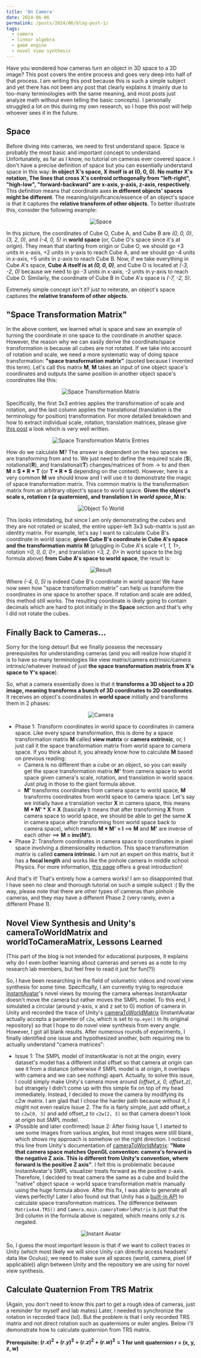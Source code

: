 ```yaml
---
title: 'On Camera'
date: 2024-06-06
permalink: /posts/2024/06/blog-post-1/
tags:
  - camera
  - linear algebra
  - game engine
  - novel view synthesis
---
```


Have you wondered how cameras turn an object in 3D space to a 2D image? This post covers the entire process and goes very
deep into half of that process. I am writing this post because this is such a simple subject and yet there has not been
any post that clearly explains it (mainly due to too-many terminologies with the same meaning, and most posts just analyze math without even
telling the basic concepts). I personally struggled a lot on this during my own research, so I hope this post will
help whoever sees it in the future.

## Space
Before diving into cameras, we need to first understand space. Space is probably the most basic and important concept to understand. Unfortunately, as far as I know, no tutorial on cameras
ever covered space. I don't have a precise definition of space but you can essentially understand space in this way:
**In object X's space, X itself is at (0, 0, 0). No matter X's rotation, The lines that cross X's centroid orthogonally
from "left-right", "high-low", "forward-backward" are x-axis, y-axis, z-axis, respectively**. This definition means that
coordinate axes **in different objects' spaces might be different**. The meaning/significance/essence of an object's space
is that it captures the **relative transform of other objects**. To better illustrate this, consider the following example:

<p align="center">
  <img src="/images/blog_post_1/space.png" alt="Space"/>
</p>

In this picture, the coordinates of Cube O, Cube A, and Cube B are *(0, 0, 0)*, *(3, 2, 0)*, and *(-4, 0, 5)* in **world space**
(or, Cube O's space since it's at origin). They mean that starting from origin or Cube O, we should go +3 units in x-axis,
+2 units in y-axis to reach Cube A, and we should go -4 units in x-axis, +5 units in z-axis to reach Cube B. Now, if we take
everything in Cube A's space, **Cube A itself is at *(0, 0, 0)***, and Cube O is located at *(-3, -2, 0)* because we need to
go -3 units in x-axis, -2 units in y-axis to reach Cube O. Similarly, the coordinate of Cube B in Cube A's space is
*(-7, -2, 5)*.

Extremely simple concept isn't it? just to reiterate, an object's space captures the **relative transform of other objects**.

## "Space Transformation Matrix"
In the above content, we learned what is space and saw an example of turning the coordinate in one space to the coordinate
in another space. However, the reason why we can easily derive the coordinate/space transformation is because all cubes are
not rotated. If we take into account of rotation and scale, we need a more systematic way of doing space transformation:
**"space transformation matrix"** (quoted because I invented this term). Let's call this matrix **M**, **M** takes an
input of one object space's coordinates and outputs the same position in another object space's coordinates like this:

<p align="center">
  <img src="/images/blog_post_1/space_transformation_matrix.png" alt="Space Transformation Matrix"/>
</p>

Specifically, the first 3x3 entries applies the transformation of scale and rotation, and the last column applies the
translational (translation is the terminology for position) transformation. For more detailed breakdown and how to extract individual scale, rotation, translation matrices,
please give [this post](https://www.brainvoyager.com/bv/doc/UsersGuide/CoordsAndTransforms/SpatialTransformationMatrices.html)
a look which is very well written.

<p align="center">
  <img src="/images/blog_post_1/space_transformation_matrix_entries.png" alt="Space Transformation Matrix Entries"/>
</p>

How do we calculate **M**? The answer is dependent on the two spaces we are transforming from and to. We just need to
define the required scale (**S**), rotational(**R**), and translational(**T**) changes/matrices of from -> to and then
**M = S * R * T** (or **T * R * S** depending on the context). However, here
is a very common **M** we should know and I will use it to demonstrate the magic of space transformation matrix. This common matrix is the
transformation matrix from an arbitrary object's space to world space. **Given the object's scale s, rotation r (a quaternion),
and translation t in *world space*, M is:**

<p align="center">
  <img src="/images/blog_post_1/object_to_world.png" alt="Object To World"/>
</p>

This looks intimidating, but since I am only demonstrating the cubes and they are not rotated or scaled, the entire upper-left 3x3
sub-matrix is just an identity matrix. For example, let's say I want to calculate Cube B's coordinate in world space, **given Cube
B's coordinate in Cube A's space and the transformation matrix M** (plugging in Cube A's scale *<1, 1, 1>*, rotation *<0, 0, 0, 0>*,
and translation *<3, 2, 0>* in world space to the big formula above) **from Cube A's space to world space**, the result is:

<p align="center">
  <img src="/images/blog_post_1/result.png" alt="Result"/>
</p>

Where *(-4, 0, 5)* is indeed Cube B's coordinate in world space! We have now seen how "space transformation matrix" can
help us transform the coordinates in one space to another space. If rotation and scale are added, this method still works.
The resulting coordinate is likely going to contain decimals which are hard to plot initially in the **Space** section and
that's why I did not rotate the cubes.

## Finally Back to Cameras...
Sorry for the long detour! But we finally possess the necessary prerequisites for understanding cameras (and you will realize
how stupid it is to have so many terminologies like view matrix/camera extrinsic/camera intrinsic/whatever instead of just
**the space transformation matrix from X's space to Y's space**).

So, what a camera essentially does is that it **transforms a 3D object to a 2D image, meaning transforms a bunch of 3D coordinates
to 2D coordinates**. It receives an object's coordinates in **world space** initially and transforms them in 2 phases:

<p align="center">
  <img src="/images/blog_post_1/camera.jpg" alt="Camera"/>
</p>

- Phase 1: Transform coordinates in world space to coordinates in camera space. Like every space transformation, this is
done by a space transformation matrix **M** called **view matrix** or **camera extrinsic**, or, I just call it the space transformation
matrix from world space to camera space. If you think about it, you already know how to calculate **M** based on previous
reading:
  - Camera is no different than a cube or an object, so you can easily get the space transformation matrix **M'** from camera
  space to world space given camera's scale, rotation, and translation in world space. Just plug in those to the giant formula
  above.
  - **M'** transforms coordinates from camera space to world space, **M** transforms coordinates from world space to camera space. Let's
  say we initially have a translation vector **X** in camera space, this means **M * M' * X = X** (basically it means that
  after transforming **X** from camera space to world space, we should be able to get the same **X** in camera space after
  transforming from world space back to camera space), which means **M * M' = I** ==> **M** and **M'** are inverse of each other
  ==> **M = inv(M')**.
- Phase 2: Transform coordinates in camera space to coordinates in pixel space involving a dimensionality reduction. This space transformation matrix is called
**camera intrinsic**. I am not an expert on this matrix, but it has a **focal length** and works like the pinhole camera in
middle school Physics. For more information, [this page](https://ksimek.github.io/2013/08/13/intrinsic/) offers a great introduction!

And that's it! That's entirely how a camera works! I am so disappointed that I have seen no clear and thorough tutorial on
such a simple subject :( By the way, please note that there are other types of cameras than pinhole cameras, and they may
have a different Phase 2 (very rarely, even a different Phase 1).

## Novel View Synthesis and Unity's cameraToWorldMatrix and worldToCameraMatrix, Lessons Learned
(This part of the blog is not intended for educational purposes, it explains why do I even bother learning about cameras
and serves as a note to my research lab members, but feel free to read it just for fun(?))

So, I have been researching in the field of volumetric videos and novel view synthesis for some time. Specifically, I am
currently trying to reproduce [InstantAvatar](https://tijiang13.github.io/InstantAvatar/)'s novel views by moving the camera
whereas InstantAvatar doesn't move the camera but rather moves the SMPL model. To this end, I simulated a circular (around
y-axis, x and z set to 0) motion of camera in Unity and recorded the trace of Unity's [cameraToWorldMatrix](https://docs.unity3d.com/ScriptReference/Camera-cameraToWorldMatrix.html)
(InstantAvatar actually accepts a parameter of `c2w`, which is set to `np.eye()` in its original repository) so that I
hope to do novel view synthesis from every angle. However, I got all blank results. After numerous rounds of experiments,
I finally identified one issue and hypothesized another, both requiring me to actually understand "camera matrices":
- Issue 1: The SMPL model of InstantAvatar is not at the origin, every dataset's model has a different initial offset so
that camera at origin can see it from a distance (otherwise if SMPL model is at origin, it overlaps with camera and we can
see nothing) apart. Actually, to solve this issue, I could simply make Unity's camera move around *(offset_x, 0, offset_z)*, but
strangely I didn't come up with this simple fix on top of my head immediately. Instead, I decided to move the camera by
modifying its c2w matrix. I am glad that I chose the harder path because without it, I might not even realize Issue 2.
The fix is fairly simple, just add offset_x to `c2w[0, 3]` and add offset_z to `c2w[2, 3]` so that camera doesn't look at
origin but SMPL model.
- (Possible and later confirmed) Issue 2: After fixing Issue 1, I started to see some images from various angles, but
most images were still blank, which shows my approach is somehow on the right direction. I noticed this line from Unity's
documentation of [cameraToWorldMatrix](https://docs.unity3d.com/ScriptReference/Camera-cameraToWorldMatrix.html):
**"Note that camera space matches OpenGL convention: camera's forward is the negative Z axis. This is different from Unity's
convention, where forward is the positive Z axis"**. I felt this is problematic because InstantAvatar's SMPL visualizer
treats forward as the positive z-axis. Therefore, I decided to treat camera the same as a cube and build the "native" object space -> world space
transformation matrix manually using the huge formula above. After this fix, I was able to generate all views perfectly!
Later I also found out that Unity has a [built-in API](https://docs.unity3d.com/ScriptReference/Matrix4x4.TRS.html) to
calculate space transformation matrices. The difference between `Matrix4x4.TRS()` and `Camera.main.cameraToWorldMatrix` is just
that the 3rd column in the formula above is negated, which means only *s.z* is negated.

<p align="center">
  <img src="/images/blog_post_1/instant_avatar.png" alt="Instant Avatar"/>
</p>

So, I guess the most important lesson is that if we want to collect traces in Unity (which most likely we will since Unity
can directly access headsets' data like Oculus), we need to make sure all spaces (world, camera, pixel (if applicable)) align
between Unity and the repository we are using for novel view synthesis.

## Calculate Quaternion From TRS Matrix
(Again, you don't need to know this part to get a rough idea of cameras, just a reminder for myself and lab mates)
Later, I needed to synchronize the rotation in recorded trace (lol). But the problem is that I only recorded TRS matrix
and not direct rotation such as quaternions or euler angles. Below I'll demonstrate how to calculate quaternion from TRS
matrix.

**Prerequisite: $(r.x)^2 + (r.y)^2 + (r.z)^2 + (r.w)^2 = 1$ for unit quaternion r = (x, y, z, w)**
